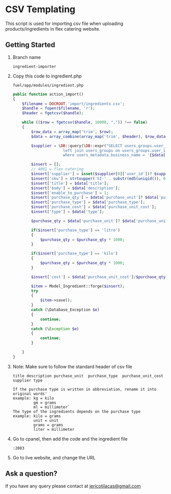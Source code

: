 # CSV Templating

This script is used for importing csv file when uploading products/ingredients in flex catering website.

## Getting Started

1.  Branch name

    `ingredient-importer`
    
2.  Copy this code to ingredient.php

    `fuel/app/modules/ingredient.php`
    
    
    ```php
    public function action_import()
    {
        $filename = DOCROOT.'import/ingredients.csv';
        $handle = fopen($filename, 'r');
        $header = fgetcsv($handle);

        while (($row = fgetcsv($handle, 10000, ",")) !== false)
        {
            $row_data = array_map('trim', $row);
            $data = array_combine(array_map('trim', $header), $row_data);

            $supplier = \DB::query(\DB::expr("SELECT users_groups.user_id FROM users_metadata
                          left join users_groups on users_groups.user_id = users_metadata.user_id 
                          where users_metadata.business_name = '{$data['supplier']}' and users_groups.group_id = 18"))->execute();

            $insert = [];
            // 4001 = flex catering
            $insert['supplier'] = isset($supplier[0]['user_id'])? $supplier[0]['user_id']: '2475';
            $insert['sku'] = strtoupper('SI-' . substr(md5(uniqid()), 0, 6));
            $insert['title'] = $data['title'];
            $insert['body'] = $data['description'];
            $insert['enable_to_purchase'] = 1;
            $insert['purchase_qty'] = $data['purchase_unit']? $data['purchase_unit']: 1;
            $insert['purchase_type'] = $data['purchase_type'];
            $insert['purchase_cost'] = $data['purchase_unit_cost'];
            $insert['type'] = $data['type'];

            $purchase_qty = $data['purchase_unit']? $data['purchase_unit']: 1;

            if($insert['purchase_type'] == 'litre')
            {
                $purchase_qty = $purchase_qty * 1000;
            }

            if($insert['purchase_type'] == 'kilo')
            {
                $purchase_qty = $purchase_qty * 1000;
            }

            $insert['cost'] = $data['purchase_unit_cost']/$purchase_qty;

            $item = Model_Ingredient::forge($insert);
            try
            {
                $item->save();
            }
            catch (\Database_Exception $e)
            {
                continue;
            }
            catch (\Exception $e)
            {
                continue;
            }

        }
    }
    ```

3.  Note: Make sure to follow the standard header of csv file

    `title
     description
     purchase_unit
      purchase_type
      purchase_unit_cost 
     supplier
     type`
     
     ```    
    If the purchase type is written in abbreviation, rename it into original words'
    example: kg = kilo
             gm = grams
             ml = millimeter`
    The type of the ingredients depends on the purchase type
    example: kilo = grams
             unit = unit
             grams = grams
             liter = millimeter
    ```

4.  Go to cpanel, then add the code and the ingredient file

    `:2083`
    
5. Go to live website, and change the URL 
    


## Ask a question?
    
If you have any query please contact at jericotilacas@gmail.com
